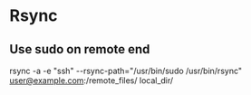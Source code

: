 # Rsync
Use sudo on remote end
----------------------



  rsync -a -e "ssh" --rsync-path="/usr/bin/sudo /usr/bin/rsync" [user@example.com](mailto:user@example.com):/remote_files/ local_dir/ 


